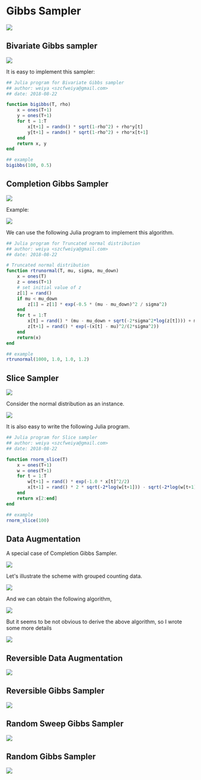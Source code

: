 # Gibbs Sampler

![](gibbs.png)

## Bivariate Gibbs sampler

![](bi-gibbs.png)

It is easy to implement this sampler:

```julia
## Julia program for Bivariate Gibbs sampler
## author: weiya <szcfweiya@gmail.com>
## date: 2018-08-22

function bigibbs(T, rho)
    x = ones(T+1)
    y = ones(T+1)
    for t = 1:T
        x[t+1] = randn() * sqrt(1-rho^2) + rho*y[t]
        y[t+1] = randn() * sqrt(1-rho^2) + rho*x[t+1]
    end
    return x, y
end

## example
bigibbs(100, 0.5)
```

## Completion Gibbs Sampler

![](c-gibbs.png)

Example:

![](ex-7-1-5.png)

We can use the following Julia program to implement this algorithm.

```julia
## Julia program for Truncated normal distribution
## author: weiya <szcfweiya@gmail.com>
## date: 2018-08-22

# Truncated normal distribution
function rtrunormal(T, mu, sigma, mu_down)
    x = ones(T)
    z = ones(T+1)
    # set initial value of z
    z[1] = rand()
    if mu < mu_down
        z[1] = z[1] * exp(-0.5 * (mu - mu_down)^2 / sigma^2)
    end
    for t = 1:T
        x[t] = rand() * (mu - mu_down + sqrt(-2*sigma^2*log(z[t]))) + mu_down
        z[t+1] = rand() * exp(-(x[t] - mu)^2/(2*sigma^2))
    end
    return(x)
end

## example
rtrunormal(1000, 1.0, 1.0, 1.2)
```

## Slice Sampler

![](slice.png)

Consider the normal distribution as an instance.

![](ex-7-1-7.png)

It is also easy to write the following Julia program.

```julia
## Julia program for Slice sampler
## author: weiya <szcfweiya@gmail.com>
## date: 2018-08-22

function rnorm_slice(T)
    x = ones(T+1)
    w = ones(T+1)
    for t = 1:T
        w[t+1] = rand() * exp(-1.0 * x[t]^2/2)
        x[t+1] = rand() * 2 * sqrt(-2*log(w[t+1])) - sqrt(-2*log(w[t+1]))
    end
    return x[2:end]
end

## example
rnorm_slice(100)
```

## Data Augmentation

A special case of Completion Gibbs Sampler.

![](dataaug.png)

Let's illustrate the scheme with grouped counting data.

![](ex-7-2-2.png)

And we can obtain the following algorithm,

![](pois_gamma_gibbs.png)

But it seems to be not obvious to derive the above algorithm, so I wrote some more details

![](details_alg35.jpg)

## Reversible Data Augmentation

![](rdataaug.png)

## Reversible Gibbs Sampler

![](rgibbs.png)

## Random Sweep Gibbs Sampler

![](rsgibbs.png)

## Random Gibbs Sampler

![](randgibbs.png)


